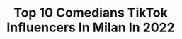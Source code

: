 ---
title: Top 10 Comedians TikTok Influencers In Milan In 2022
description: >-
  Find top comedians TikTok influencers in Milan in 2022. Most popular hashtags: #perte #foryou #comedia #duetto.
platform: TikTok
hits: 4
text_top: Discover the most popular TikTok influencers on inBeat.
text_bottom: inBeat holds 4 TikTok influencers like this in Milan, Italy for you to work with.
profiles:
  - username: "depetos"
    fullname: >-
      DePetos
    bio: >-
      🧞‍♀️DONA & LU 🧞 📍MILANO 🥵
    location: "Italy"
    followers: 4596
    engagement: 609
    commentsToLikes: 0.010699
    id: ckbf6j215w3vx0j23fif8b5on
    verified: false
    hashtags: "#foryou, #perte, #couple, #babycheneso"
  - username: "eicharly1983"
    fullname: >-
      Ei Charly 🇵🇪🇮🇪
    bio: >-
      RICORDATE che essere DIVERSI non vuol di essere STRANI MA UNICI🍭 🌟BRILLA💯PRE☆
    location: "Italy"
    followers: 5229
    engagement: 630
    commentsToLikes: 0.053735
    id: ckcovwvlg9aqq0j23km5kzibf
    verified: false
    hashtags: "#latinoamerica, #crispychallenge, #respondiendocomentarios, #foryou"
  - username: "jenniferquijada1"
    fullname: >-
      Jennifer Quijada
    bio: >-
      🇸🇻🇮🇹 Latina Ridi che fa bene 🤗💕 GRACIAS POR 200K!✨ Follow me on IG 😘
    location: "Italy"
    followers: 200400
    engagement: 1158
    commentsToLikes: 0.005876
    id: ckan2zt0m2u2i0i78cpvd3vpf
    verified: false
    hashtags: "#acne, #relaciones, #ragazze, #chirurgiaplastica"
  - username: "nymo_"
    fullname: >-
      🐼 𝓝𝓲𝓬𝓸𝓵𝓸’ 🐼
    bio: >-
      “Naimo”, non “Nimo”❗️ 👉🏼Instagram: mo_nico99👈🏼 GHESBORO🇮🇹 nymo@dreamerz.it
    location: "Italy"
    followers: 148900
    engagement: 2035
    commentsToLikes: 0.016201
    id: ckbl1zikqz0670j23n11ep1ty
    verified: false
    hashtags: "#veneto, #fun, #sos, #funny"
  - username: "naikeorilio"
    fullname: >-
      naike
    bio: >-
      Coreografa💃🏽 Influencer🤳 Pilates T.🧘🏻‍♀️ Mamma👩‍👧‍👦 Moglie Gigi e Ross😂
    location: "Italy"
    followers: 44500
    engagement: 550
    commentsToLikes: 0.020430
    id: ckbf2ror4pxe90j23nf0rp3ke
    verified: false
    hashtags: "#gigieross, #fyp, #comedians, #parati"
  - username: "sebastiangayicon"
    fullname: >-
      Gabriele Cantando Pascali
    bio: >-
      Attore, coreografo, NO OMOFOBIA 🌈 🌈 🌈🌈🌈 Instagram @gabrielecantandopas
    location: "Italy"
    followers: 17500
    engagement: 1920
    commentsToLikes: 0.064601
    id: ck9du54r6f06l0j78jnpgc6sp
    verified: false
    hashtags: "#lgbtcommunity, #scemenzatime, #discriminazione, #perte"
  - username: "meriamamarir"
    fullname: >-
      Meriam Amarir
    bio: >-
      Certe volte sono simpatica🙁 📍Rome,Italy 9000? 🇲🇦🇮🇹🇩🇿 IG:meriam.amarir
    location: "Italy"
    followers: 8720
    engagement: 1947
    commentsToLikes: 0.036124
    id: ckd193k3bqp9f0j238j2tscba
    verified: false
    hashtags: "#funny, #fun, #funnyvideos, #series"
  - username: "yamadayoko"
    fullname: >-
      Yoko Yamada
    bio: >-
      provo a farti ridere 😁 standup comedy follow me on Ig 😎 if you want 🥺🌈
    location: "Italy"
    followers: 10600
    engagement: 1133
    commentsToLikes: 0.010248
    id: ckb10jscdp3h40j232twgvhno
    verified: false
    hashtags: "#comingout, #standupcomedy, #giapponese, #quarantena"
  - username: "treviso"
    fullname: >-
      André Custodio
    bio: >-
      Diversão, comédia, entretenimento confira nossos vídeos
    location: "Italy"
    followers: 1
    engagement: 1166
    commentsToLikes: 0.004822
    id: ckc7q3mkyvnkc0j23j1nefeo8
    verified: false
    hashtags: "#lush, #lushitalia, #bathbomb, #lushtreviso"
  - username: "jhonnyhuamani84"
    fullname: >-
      Jhonny Huamani
    bio: >-
      🇮🇹 italia peru 🇵🇪 ❤
    location: "Italy"
    followers: 3075
    engagement: 459
    commentsToLikes: 0.098849
    id: ckacifucj387v0i7812d0aqhd
    verified: false
    hashtags: "#duetto, #duos, #tiktokitaly, #humor"
---